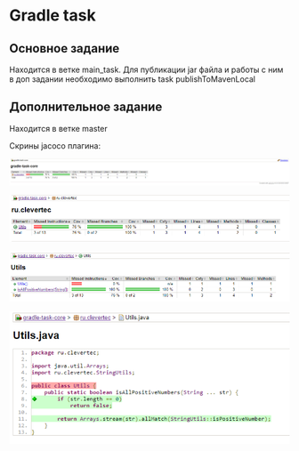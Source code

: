 # Gradle task

## Основное задание
Находится в ветке main_task.
Для публикации jar файла и работы с ним в доп задании необходимо выполнить task publishToMavenLocal

## Дополнительное задание
Находится в ветке master

Скрины jacoco плагина:

![img.png](img.png)

![img_1.png](img_1.png)

![img_2.png](img_2.png)

![img_3.png](img_3.png)